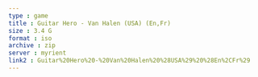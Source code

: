 ```yaml
---
type : game
title : Guitar Hero - Van Halen (USA) (En,Fr)
size : 3.4 G
format : iso
archive : zip
server : myrient
link2 : Guitar%20Hero%20-%20Van%20Halen%20%28USA%29%20%28En%2CFr%29
---
```

